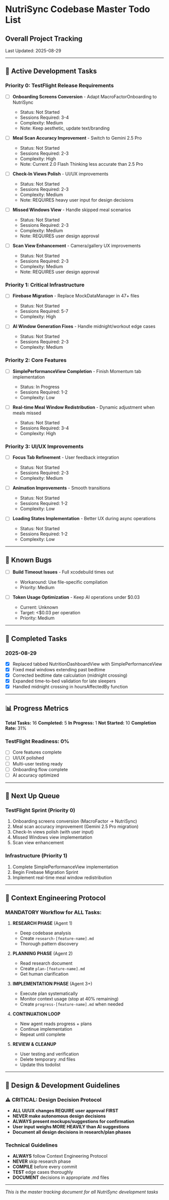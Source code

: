 # NutriSync Codebase Master Todo List
## Overall Project Tracking

Last Updated: 2025-08-29

---

## 🎯 Active Development Tasks

### Priority 0: TestFlight Release Requirements
- [ ] **Onboarding Screens Conversion** - Adapt MacroFactorOnboarding to NutriSync
  - Status: Not Started
  - Sessions Required: 3-4
  - Complexity: Medium
  - Note: Keep aesthetic, update text/branding
  
- [ ] **Meal Scan Accuracy Improvement** - Switch to Gemini 2.5 Pro
  - Status: Not Started  
  - Sessions Required: 2-3
  - Complexity: High
  - Note: Current 2.0 Flash Thinking less accurate than 2.5 Pro
  
- [ ] **Check-In Views Polish** - UI/UX improvements
  - Status: Not Started
  - Sessions Required: 2-3
  - Complexity: Medium
  - Note: REQUIRES heavy user input for design decisions
  
- [ ] **Missed Windows View** - Handle skipped meal scenarios
  - Status: Not Started
  - Sessions Required: 2-3
  - Complexity: Medium
  - Note: REQUIRES user design approval
  
- [ ] **Scan View Enhancement** - Camera/gallery UX improvements
  - Status: Not Started
  - Sessions Required: 2-3
  - Complexity: Medium
  - Note: REQUIRES user design approval

### Priority 1: Critical Infrastructure
- [ ] **Firebase Migration** - Replace MockDataManager in 47+ files
  - Status: Not Started
  - Sessions Required: 5-7
  - Complexity: High
  
- [ ] **AI Window Generation Fixes** - Handle midnight/workout edge cases
  - Status: Not Started
  - Sessions Required: 2-3
  - Complexity: Medium

### Priority 2: Core Features
- [ ] **SimplePerformanceView Completion** - Finish Momentum tab implementation
  - Status: In Progress
  - Sessions Required: 1-2
  - Complexity: Low
  
- [ ] **Real-time Meal Window Redistribution** - Dynamic adjustment when meals missed
  - Status: Not Started
  - Sessions Required: 3-4
  - Complexity: High

### Priority 3: UI/UX Improvements
- [ ] **Focus Tab Refinement** - User feedback integration
  - Status: Not Started
  - Sessions Required: 2-3
  - Complexity: Medium
  
- [ ] **Animation Improvements** - Smooth transitions
  - Status: Not Started
  - Sessions Required: 1-2
  - Complexity: Low
  
- [ ] **Loading States Implementation** - Better UX during async operations
  - Status: Not Started
  - Sessions Required: 1-2
  - Complexity: Low

---

## 🐛 Known Bugs

- [ ] **Build Timeout Issues** - Full xcodebuild times out
  - Workaround: Use file-specific compilation
  - Priority: Medium
  
- [ ] **Token Usage Optimization** - Keep AI operations under $0.03
  - Current: Unknown
  - Target: <$0.03 per operation
  - Priority: Medium

---

## 🔄 Completed Tasks

### 2025-08-29
- [x] Replaced tabbed NutritionDashboardView with SimplePerformanceView
- [x] Fixed meal windows extending past bedtime
- [x] Corrected bedtime date calculation (midnight crossing)
- [x] Expanded time-to-bed validation for late sleepers
- [x] Handled midnight crossing in hoursAffectedBy function

---

## 📊 Progress Metrics

**Total Tasks:** 16
**Completed:** 5
**In Progress:** 1
**Not Started:** 10
**Completion Rate:** 31%

### TestFlight Readiness: 0%
- [ ] Core features complete
- [ ] UI/UX polished
- [ ] Multi-user testing ready
- [ ] Onboarding flow complete
- [ ] AI accuracy optimized

---

## 🚀 Next Up Queue

### TestFlight Sprint (Priority 0)
1. Onboarding screens conversion (MacroFactor → NutriSync)
2. Meal scan accuracy improvement (Gemini 2.5 Pro migration)
3. Check-In views polish (with user input)
4. Missed Windows view implementation
5. Scan view enhancement

### Infrastructure (Priority 1)
1. Complete SimplePerformanceView implementation
2. Begin Firebase Migration Sprint
3. Implement real-time meal window redistribution

---

## 📝 Context Engineering Protocol

### MANDATORY Workflow for ALL Tasks:

1. **RESEARCH PHASE** (Agent 1)
   - Deep codebase analysis
   - Create `research-[feature-name].md`
   - Thorough pattern discovery
   
2. **PLANNING PHASE** (Agent 2)
   - Read research document
   - Create `plan-[feature-name].md`
   - Get human clarification
   
3. **IMPLEMENTATION PHASE** (Agent 3+)
   - Execute plan systematically
   - Monitor context usage (stop at 40% remaining)
   - Create `progress-[feature-name].md` when needed
   
4. **CONTINUATION LOOP**
   - New agent reads progress + plans
   - Continue implementation
   - Repeat until complete
   
5. **REVIEW & CLEANUP**
   - User testing and verification
   - Delete temporary .md files
   - Update this todolist

---

## 🎨 Design & Development Guidelines

### ⚠️ CRITICAL: Design Decision Protocol
- **ALL UI/UX changes REQUIRE user approval FIRST**
- **NEVER make autonomous design decisions**
- **ALWAYS present mockups/suggestions for confirmation**
- **User input weighs MORE HEAVILY than AI suggestions**
- **Document all design decisions in research/plan phases**

### Technical Guidelines

- **ALWAYS** follow Context Engineering Protocol
- **NEVER** skip research phase
- **COMPILE** before every commit
- **TEST** edge cases thoroughly
- **DOCUMENT** decisions in appropriate .md files

---

*This is the master tracking document for all NutriSync development tasks*